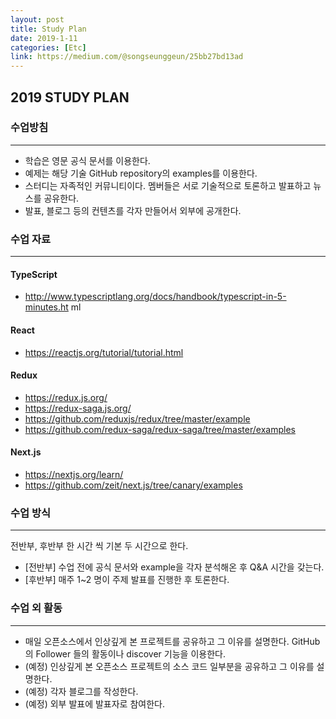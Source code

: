 ```yaml
---
layout: post
title: Study Plan
date: 2019-1-11
categories: [Etc]
link: https://medium.com/@songseunggeun/25bb27bd13ad
---
```


## 2019 STUDY PLAN

### <i class="fa fa-bolt" style="color:#01077c"></i> 수업방침
* * *

* 학습은 영문 공식 문서를 이용한다.
* 예제는 해당 기술 GitHub repository의 examples를 이용한다.
* 스터디는 자족적인 커뮤니티이다. 멤버들은 서로 기술적으로 토론하고 발표하고 뉴스를 공유한다.
* 발표, 블로그 등의 컨텐츠를 각자 만들어서 외부에 공개한다.

### <i class="fa fa-bolt" style="color:#01077c"></i> 수업 자료
* * *

#### TypeScript
* <a href="http://www.typescriptlang.org/docs/handbook/typescript-in-5-minutes.html">http://www.typescriptlang.org/docs/handbook/typescript-in-5-minutes.ht ml</a>

#### React
* <a href="https://reactjs.org/tutorial/tutorial.html">https://reactjs.org/tutorial/tutorial.html</a>

#### Redux
* <a href="https://redux.js.org/">https://redux.js.org/</a>
* <a href="https://redux-saga.js.org/">https://redux-saga.js.org/</a>
* <a href="https://github.com/reduxjs/redux/tree/master/examples">
    https://github.com/reduxjs/redux/tree/master/example
  </a>
* <a href="https://github.com/redux-saga/redux-saga/tree/master/examples">
    https://github.com/redux-saga/redux-saga/tree/master/examples
  </a>

#### Next.js
* <a href="https://nextjs.org/learn/">https://nextjs.org/learn/</a>
* <a href="https://github.com/zeit/next.js/tree/canary/examples">
    https://github.com/zeit/next.js/tree/canary/examples  
  </a>

### <i class="fa fa-bolt" style="color:#01077c"></i> 수업 방식
* * *

전반부, 후반부 한 시간 씩 기본 두 시간으로 한다.

* [전반부] 수업 전에 공식 문서와 example을 각자 분석해온 후 Q&A 시간을 갖는다.
* [후반부] 매주 1~2 명이 주제 발표를 진행한 후 토론한다.

### <i class="fa fa-bolt" style="color:#01077c"></i> 수업 외 활동
* * *

* 매일 오픈소스에서 인상깊게 본 프로젝트를 공유하고 그 이유를 설명한다. GitHub의 Follower 들의 활동이나 discover 기능을 이용한다.
* (예정) 인상깊게 본 오픈소스 프로젝트의 소스 코드 일부분을 공유하고 그 이유를 설명한다.
* (예정) 각자 블로그를 작성한다.
* (예정) 외부 발표에 발표자로 참여한다. 
